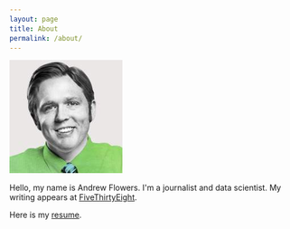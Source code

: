```yaml
---
layout: page
title: About
permalink: /about/
---
```


![](/assets/andrewflowers_light.jpg)

Hello, my name is Andrew Flowers. I'm a journalist and data scientist. My writing appears at [FiveThirtyEight](http://fivethiryteight.com). 

Here is my [resume](/assets/Andrew_Flowers_Resume.pdf).
